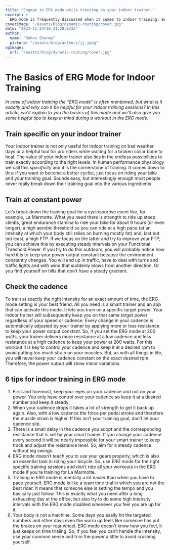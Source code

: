 ```yaml
---
title: "Engage in ERG mode while training on your indoor trainer."
excerpt: >
  ERG mode is frequently discussed when it comes to indoor training. But what does it entail and how does it benefit your workout? This article aims to provide clarity and explore its advantages.
coverImage: "/assets/blog/dynamic-routing/cover.jpg"
date: "2023-11-24T10:31:28.833Z"
author:
  name: "Rohan Sharma"
  picture: "/assets/blog/authors/jj.jpeg"
ogImage:
  url: "/assets/blog/dynamic-routing/cover.jpg"
---
```


# The Basics of ERG Mode for Indoor Training

*In case of indoor training the “ERG mode” is often mentioned, but what is it exactly and why can it be helpful for your indoor training sessions? In this article, we’ll explain to you the basics of this mode and we’ll also give you some helpful tips to keep in mind during a workout in the ERG mode.*

## Train specific on your indoor trainer

Your indoor trainer is not only useful for indoor training on bad weather days or a helpful tool for pro riders while waiting for a broken collar bone to heal. The value of your indoor trainer also lies in the endless possibilities to train exactly according to the right levels. In human performance physiology we call this *specificity* and it is the cornerstone of training. It comes down to this: if you want to become a better cyclist, just focus on riding your bike and your training goal. Sounds easy, but interestingly enough most people never really break down their training goal into the various ingredients.

## Train at constant power

Let’s break down the training goal for a cyclosportive event like, for example, La Marmotte. What you need there is strength to ride up steep climbs, great endurance stamina to ride your bike for about 9 hours (or even longer), a high aerobic threshold so you can ride at a high pace (at an intensity at which your body still relies on burning mostly fat) and, last but not least, a high FTP. If we focus on the latter and try to improve your FTP, you can achieve this by executing steady intervals on your Functional Threshold Power. If you try to do this outdoors, you will probably notice how hard it is to keep your power output constant because the environment constantly changes. You will end up in traffic, have to deal with turns and traffic lights and with wind that suddenly blows from another direction. Or you find yourself on hills that don’t have a steady gradient.

## Check the cadence

To train at exactly the right intensity for an exact amount of time, the ERG mode setting is your best friend. All you need is a smart trainer and an app that can activate this mode. It lets you train on a specific target power. Your indoor trainer will subsequently keep you on that same target power regardless of your speed or cadence. Every change in your cadence is automatically adjusted by your trainer by applying more or less resistance to keep your power output constant. So, if you set the ERG mode at 200 watts, your trainer delivers more resistance at a low cadence and less resistance at a high cadence to keep your power at 200 watts. For this workout it is key to control your cadence and keep it at a desired rpm to avoid putting too much strain on your muscles. But, as with all things in life, you will never keep your cadence constant on the exact desired rpm. Therefore, the power output will show minor variations.

## 6 tips for indoor training in ERG mode

1. First and foremost, keep your eyes on your cadence and not on your power. You only have control over your cadence so keep it at a desired number and keep it steady.
2. When your cadence drops it takes a lot of strength to get it back up again. Also, with a low cadence the force per pedal stroke and therefore the muscle strain is higher. If this isn’t your training goal, don’t let your cadence slip.
3. There is a small delay in the cadence you adopt and the corresponding resistance that is set by your smart trainer. If you change your cadence every second it will be nearly impossible for your smart trainer to keep track and adjust the resistance level. So, aim for a steady cadence without big swings.
4. ERG mode doesn’t teach you to use your gears properly, which is also an essential task in riding your bicycle. So, use ERG mode for the right specific training sessions and don’t ride all your workouts in the ERG mode if you’re training for La Marmotte.
5. Training in ERG mode is mentally a lot easier than when you have to pace yourself. ERG mode is like a team time trial in which you are not the best rider. It means that someone else is setting the tempo and you basically just follow. This is exactly what you need after a long exhausting day at the office, but also try to do some high intensity intervals with the ERG mode disabled whenever you feel you are up for it.
6. Your body is not a machine. Some days you easily hit the targeted numbers and other days even the warm up feels like someone has put the brakes on your rear wheel. ERG mode doesn’t know how you feel, it just keeps on time trialing. So, if you feel you can’t handle the intensity, use your common sense and trim the power a little to avoid crushing yourself.